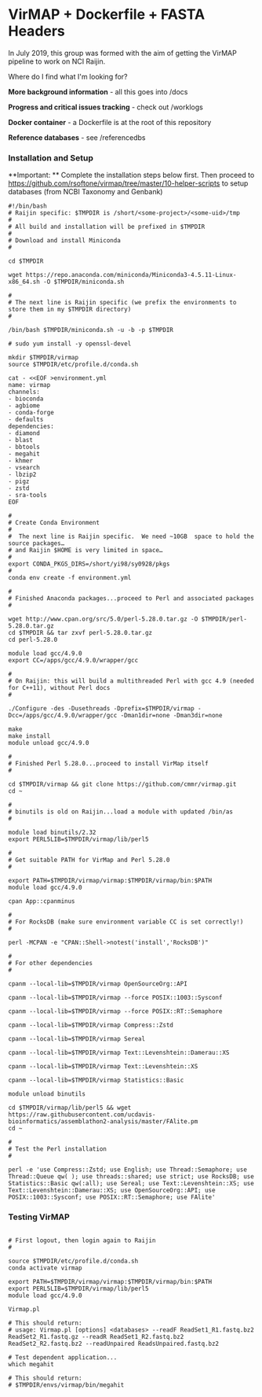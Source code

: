 # VirMAP + Dockerfile + FASTA Headers
In July 2019, this group was formed with the aim of getting the VirMAP pipeline to work on NCI Raijin.  

Where do I find what I'm looking for? 

**More background information** - all this goes into /docs

**Progress and critical issues tracking** - check out /worklogs

**Docker container** - a Dockerfile is at the root of this repository

**Reference databases** - see /referencedbs

### Installation and Setup
**Important: ** Complete the installation steps below first.  Then proceed to https://github.com/rsoftone/virmap/tree/master/10-helper-scripts to setup databases (from NCBI Taxonomy and Genbank)
  
```
#!/bin/bash
# Raijin specific: $TMPDIR is /short/<some-project>/<some-uid>/tmp
# 
# All build and installation will be prefixed in $TMPDIR
#
# Download and install Miniconda
#

cd $TMPDIR

wget https://repo.anaconda.com/miniconda/Miniconda3-4.5.11-Linux-x86_64.sh -O $TMPDIR/miniconda.sh

#
# The next line is Raijin specific (we prefix the environments to store them in my $TMPDIR directory)
#

/bin/bash $TMPDIR/miniconda.sh -u -b -p $TMPDIR

# sudo yum install -y openssl-devel

mkdir $TMPDIR/virmap
source $TMPDIR/etc/profile.d/conda.sh

cat - <<EOF >environment.yml 
name: virmap
channels:
- bioconda
- agbiome
- conda-forge
- defaults
dependencies:
- diamond
- blast
- bbtools
- megahit
- khmer
- vsearch
- lbzip2
- pigz
- zstd
- sra-tools
EOF

#
# Create Conda Environment
#
#  The next line is Raijin specific.  We need ~10GB  space to hold the source packages…
# and Raijin $HOME is very limited in space…
#
export CONDA_PKGS_DIRS=/short/yi98/sy0928/pkgs
#
conda env create -f environment.yml 

#
# Finished Anaconda packages...proceed to Perl and associated packages
#

wget http://www.cpan.org/src/5.0/perl-5.28.0.tar.gz -O $TMPDIR/perl-5.28.0.tar.gz
cd $TMPDIR && tar zxvf perl-5.28.0.tar.gz
cd perl-5.28.0

module load gcc/4.9.0
export CC=/apps/gcc/4.9.0/wrapper/gcc

#
# On Raijin: this will build a multithreaded Perl with gcc 4.9 (needed for C++11), without Perl docs
#

./Configure -des -Dusethreads -Dprefix=$TMPDIR/virmap -Dcc=/apps/gcc/4.9.0/wrapper/gcc -Dman1dir=none -Dman3dir=none

make
make install
module unload gcc/4.9.0

#
# Finished Perl 5.28.0...proceed to install VirMap itself
#

cd $TMPDIR/virmap && git clone https://github.com/cmmr/virmap.git
cd ~

#
# binutils is old on Raijin...load a module with updated /bin/as
#

module load binutils/2.32
export PERL5LIB=$TMPDIR/virmap/lib/perl5

# 
# Get suitable PATH for VirMap and Perl 5.28.0
#

export PATH=$TMPDIR/virmap/virmap:$TMPDIR/virmap/bin:$PATH
module load gcc/4.9.0

cpan App::cpanminus

#
# For RocksDB (make sure environment variable CC is set correctly!)
#

perl -MCPAN -e "CPAN::Shell->notest('install','RocksDB')"

#
# For other dependencies
#

cpanm --local-lib=$TMPDIR/virmap OpenSourceOrg::API

cpanm --local-lib=$TMPDIR/virmap --force POSIX::1003::Sysconf

cpanm --local-lib=$TMPDIR/virmap --force POSIX::RT::Semaphore

cpanm --local-lib=$TMPDIR/virmap Compress::Zstd

cpanm --local-lib=$TMPDIR/virmap Sereal

cpanm --local-lib=$TMPDIR/virmap Text::Levenshtein::Damerau::XS

cpanm --local-lib=$TMPDIR/virmap Text::Levenshtein::XS

cpanm --local-lib=$TMPDIR/virmap Statistics::Basic

module unload binutils

cd $TMPDIR/virmap/lib/perl5 && wget https://raw.githubusercontent.com/ucdavis-bioinformatics/assemblathon2-analysis/master/FAlite.pm
cd ~

#
# Test the Perl installation
#

perl -e 'use Compress::Zstd; use English; use Thread::Semaphore; use Thread::Queue qw( ); use threads::shared; use strict; use RocksDB; use Statistics::Basic qw(:all); use Sereal; use Text::Levenshtein::XS; use Text::Levenshtein::Damerau::XS; use OpenSourceOrg::API; use POSIX::1003::Sysconf; use POSIX::RT::Semaphore; use FAlite'

```
### Testing VirMAP
```

# First logout, then login again to Raijin
#

source $TMPDIR/etc/profile.d/conda.sh
conda activate virmap

export PATH=$TMPDIR/virmap/virmap:$TMPDIR/virmap/bin:$PATH
export PERL5LIB=$TMPDIR/virmap/lib/perl5
module load gcc/4.9.0

Virmap.pl

# This should return:
# usage: Virmap.pl [options] <databases> --readF ReadSet1_R1.fastq.bz2 ReadSet2_R1.fastq.gz --readR ReadSet1_R2.fastq.bz2 ReadSet2_R2.fastq.bz2 --readUnpaired ReadsUnpaired.fastq.bz2

# Test dependent application...
which megahit

# This should return:
# $TMPDIR/envs/virmap/bin/megahit
```
